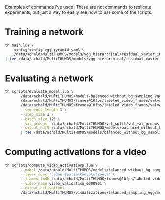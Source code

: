 Examples of commands I've used. These are not commands to replicate
experiments, but just a way to easily see how to use some of the scripts.

# Training a network

````bash
th main.lua \
    config/config-vgg-pyramid.yaml \
    /data/achald/MultiTHUMOS/models/vgg_hierarchical/residual_xavier_init_untie_last_sum_conv43_conv53_flipped_img_diffs/ \
| tee /data/achald/MultiTHUMOS/models/vgg_hierarchical/residual_xavier_init_untie_last_sum_conv43_conv53_flipped_img_diffs/training.log
````

# Evaluating a network

````bash
th scripts/evaluate_model.lua \
       /data/achald/MultiTHUMOS/models/balanced_without_bg_sampling_vgg_new/from_scratch/model_30.t7 \
       /data/achald/MultiTHUMOS/frames@10fps/labeled_video_frames/valval.lmdb/ \
       /data/achald/MultiTHUMOS/frames@10fps/labeled_video_frames/valval_without_images.lmdb \
       --sequence_length 1 \
       --step_size 1 \
       --batch_size 128 \
       --val_groups  /data/achald/MultiTHUMOS/val_split/val_val_groups.txt \
       --output_hdf5 /data/achald/MultiTHUMOS/models/balanced_without_bg_sampling_vgg_new/from_scratch/model_30_valval_predictions.h5 \
       | tee /data/achald/MultiTHUMOS/models/balanced_without_bg_sampling_vgg_new/from_scratch/model_30_valval_evaluation.log
````

# Computing activations for a video

````bash
th scripts/compute_video_activations.lua \
       --model /data/achald/MultiTHUMOS/models/balanced_without_bg_sampling_vgg_new/model_30.t7 \
       --layer_spec 'cudnn.SpatialConvolution,2' \
       --frames_lmdb /data/achald/MultiTHUMOS/frames@10fps/labeled_video_frames/valval.lmdb \
       --video_name video_validation_0000901 \
       --output_activations
       /data/achald/MultiTHUMOS/visualizations/balanced_sampling_vgg/model_30_video_validation_0000901_vis_conv1_2.t7
````
